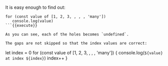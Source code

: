 It is easy enough to find out:

```
for (const value of [1, 2, 3, , , , 'many']) 
   console.log(value)
```{{execute}}

As you can see, each of the holes becomes `undefined`. 

The gaps are not skipped so that the index values are correct:

```
let index = 0
for (const value of [1, 2, 3, , , , 'many']) {
   console.log(`${value} at index ${index}`)
   index++
}
```{{execute}}
